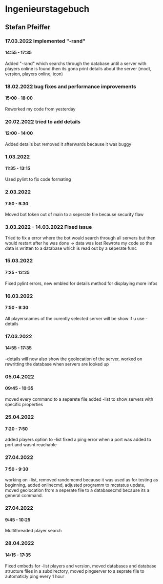 # Ingenieurstagebuch

## Stefan Pfeiffer

### 17.03.2022 Implemented "-rand"

#### 14:55 - 17:35

Added "-rand" which searchs through the database until a server with players online is found then its gona print details about the server (modt, version, players online, icon)

### 18.02.2022 bug fixes and performance improvements

#### 15:00 - 18:00

Reworked my code from yesterday

### 20.02.2022 tried to add details

#### 12:00 - 14:00

Added details but removed it afterwards because it was buggy

### 1.03.2022

#### 11:35 - 13:15

Used pylint to fix code formating

### 2.03.2022

#### 7:50 - 9:30

Moved bot token out of main to a seperate file because security flaw

### 3.03.2022 - 14.03.2022 Fixed issue

Tried to fix a error where the bot would search through all servers but then would restart after he was done -> data was lost 
Rewrote my code so the data is written to a database which is read out by a seperate func

### 15.03.2022

#### 7:25 - 12:25

Fixed pylint errors, new embled for details method for displaying more infos

### 16.03.2022

#### 7:50 - 9:30

All playersnames of the curently selected server will be show if u use -details

### 17.03.2022

#### 14:55 - 17:35

-details will now also show the geolocation of the server, worked on rewritting the database when servers are looked up

### 05.04.2022

#### 09:45 - 10:35

moved every command to a separete file added -list to show servers with specific properties

### 25.04.2022

#### 7:20 - 7:50

added players option to -list fixed a ping error when a port was added to port and wasnt reachable

### 27.04.2022

#### 7:50 - 9:30

working on -list, removed randomcmd because it was used as for testing as beginning, added onlinecmd, adjusted programm to mcstatus update, moved geolocation from a seperate file to a databasecmd because its a general command.

### 27.04.2022

#### 9:45 - 10:25

Multithreaded player search

### 28.04.2022

#### 14:15 - 17:35

Fixed embeds for -list players and version, moved databases and database structure files in a subdirectory, moved pingserver to a seprate file to automaticly ping every 1 hour 
